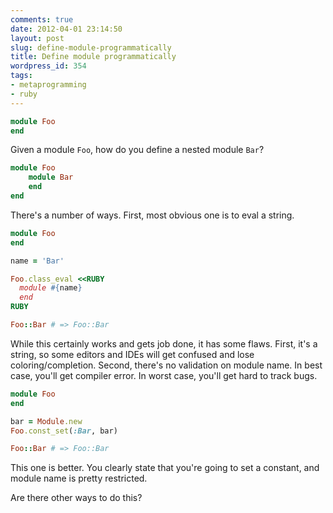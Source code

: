 ```yaml
---
comments: true
date: 2012-04-01 23:14:50
layout: post
slug: define-module-programmatically
title: Define module programmatically
wordpress_id: 354
tags:
- metaprogramming
- ruby
---
```


``` ruby
module Foo
end
```

Given a module `Foo`, how do you define a nested module `Bar`?

``` ruby
module Foo
    module Bar
    end
end
```

There's a number of ways. First, most obvious one is to eval a string.

``` ruby
module Foo
end

name = 'Bar'

Foo.class_eval <<RUBY
  module #{name}
  end
RUBY

Foo::Bar # => Foo::Bar
```

While this certainly works and gets job done, it has some flaws. First, it's a string, so some editors and IDEs will get confused and lose coloring/completion. Second, there's no validation on module name. In best case, you'll get compiler error. In worst case, you'll get hard to track bugs.

``` ruby
module Foo
end

bar = Module.new
Foo.const_set(:Bar, bar)

Foo::Bar # => Foo::Bar
```

This one is better. You clearly state that you're going to set a constant, and module name is pretty restricted.

Are there other ways to do this?